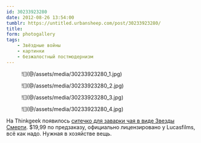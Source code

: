 ```yaml
---
id: 30233923280
date: 2012-08-26 13:54:00
tumblr: https://untitled.urbansheep.com/post/30233923280/
title:
form: photogallery
tags:
    - Звёздные войны
    - картинки
    - безжалостный постмодернизм
---
```


<div class="gallery">
<figure>
![](@/assets/media/30233923280_1.jpg)
</figure>
<figure>
![](@/assets/media/30233923280_2.jpg)
</figure>
<figure>
![](@/assets/media/30233923280_3.jpg)
</figure>
<figure>
![](@/assets/media/30233923280_4.jpg)
</figure>
</div>

<p>На Thinkgeek появилось <a href="http://www.thinkgeek.com/product/ed08/">ситечко для заварки чая в виде Звезды Смерти</a>. $19,99 по предзаказу, официально лицензировано у Lucasfilms, всё как надо. Нужная в хозяйстве вещь.</p>
